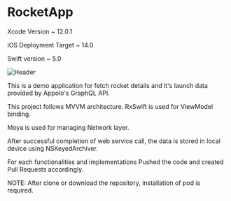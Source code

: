 # RocketApp

Xcode Version ~ 12.0.1

iOS Deployment Target ~ 14.0

Swift version ~ 5.0

![Header](https://i.postimg.cc/ZKM8HjKP/Clipart-Rocket-1280x908-copy.png) 

This is a demo application for fetch rocket details and it's launch data provided by Appolo's GraphQL API.

This project follows MVVM architecture. RxSwift is used for ViewModel binding.

Moya is used for managing Network layer. 

After successful completion of web service call, the data is stored in local device using NSKeyedArchiver.

For each functionalities and implementations  Pushed the code and created Pull Requests accordingly. 

NOTE: After clone or download the repository, installation of pod is required.
